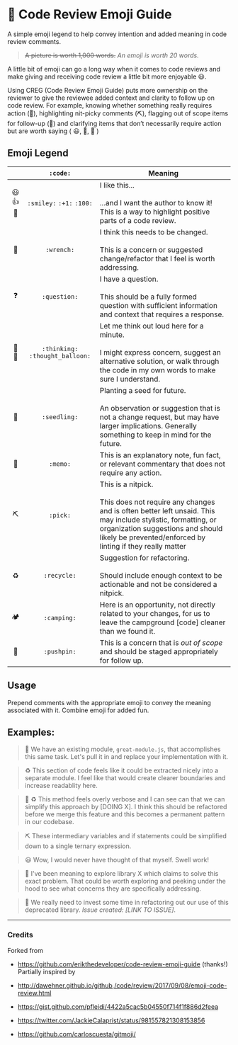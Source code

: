 # 📘 Code Review Emoji Guide

A simple emoji legend to help convey intention and added meaning in code review comments.

> ~~A picture is worth 1,000 words.~~ _An emoji is worth 20 words._

A little bit of emoji can go a long way when it comes to code reviews and make giving and receiving code review a little bit more enjoyable 😃.

Using CREG (Code Review Emoji Guide) puts more ownership on the reviewer to give the reviewee added context and clarity to follow up on code review. For example, knowing whether something really requires action (🔧), highlighting nit-picky comments (⛏), flagging out of scope items for follow-up (📌) and clarifying items that don’t necessarily require action but are worth saying ( 😃, 📝, 🤔 )

## Emoji Legend

|     |   `:code:`   | Meaning                                                                                                                                                                             |
| :-: | :----------: | ----------------------------------------------------------------------------------------------------------------------------------------------------------------------------------- |
| 😃👍💯  |  `:smiley:` `:+1:` `:100:`  | I like this... <br /><br /> ...and I want the author to know it! This is a way to highlight positive parts of a code review.                                                        |
| 🔧  |  `:wrench:`  | I think this needs to be changed. <br /><br />This is a concern or suggested change/refactor that I feel is worth addressing.                                                       |
| ❓  | `:question:` | I have a question. <br /><br /> This should be a fully formed question with sufficient information and context that requires a response.                                            |
| 🤔💭 | `:thinking:` `:thought_balloon:` | Let me think out loud here for a minute. <br /><br /> I might express concern, suggest an alternative solution, or walk through the code in my own words to make sure I understand. |
| 🌱  | `:seedling:` | Planting a seed for future. <br /><br /> An observation or suggestion that is not a change request, but may have larger implications. Generally something to keep in mind for the future. |
| 📝  |   `:memo:`   | This is an explanatory note, fun fact, or relevant commentary that does not require any action.                                                                                     |
|  ⛏  |   `:pick:`   | This is a nitpick. <br /><br /> This does not require any changes and is often better left unsaid. This may include stylistic, formatting, or organization suggestions and should likely be prevented/enforced by linting if they really matter |
|  ♻️  | `:recycle:`  | Suggestion for refactoring. <br /><br /> Should include enough context to be actionable and not be considered a nitpick. |
|  🏕  | `:camping:`  | Here is an opportunity, not directly related to your changes, for us to leave the campground [code] cleaner than we found it.                                                       |
| 📌  | `:pushpin:`  | This is a concern that is _out of scope_ and should be staged appropriately for follow up.                                                                                          |

## Usage

Prepend comments with the appropriate emoji to convey the meaning associated with it. Combine emoji for added fun.

## Examples:

> 🔧 We have an existing module, `great-module.js`, that accomplishes this same task. Let's pull it in and replace your implementation with it.

> :recycle: This section of code feels like it could be extracted nicely into a separate module. I feel like that would create clearer boundaries and increase readablity here.

> 🔧 :recycle: This method feels overly verbose and I can see can that we can simplify this approach by [DOING X]. I think this should be refactored before we merge this feature and this becomes a permanent pattern in our codebase.

> ⛏ These intermediary variables and if statements could be simplified down to a single ternary expression.

> 😃 Wow, I would never have thought of that myself. Swell work!

> :seedling: I've been meaning to explore library X which claims to solve this exact problem. That could be worth exploring and peeking under the hood to see what concerns they are specifically addressing.

> 📌 We really need to invest some time in refactoring out our use of this deprecated library. _Issue created: [LINK TO ISSUE]_.

---

### Credits
Forked from

* https://github.com/erikthedeveloper/code-review-emoji-guide (thanks!)
Partially inspired by

* http://dawehner.github.io/github,/code/review/2017/09/08/emoji-code-review.html
* https://gist.github.com/pfleidi/4422a5cac5b04550f714f1f886d2feea
* https://twitter.com/JackieCalaprist/status/981557821308153856
* https://github.com/carloscuesta/gitmoji/
